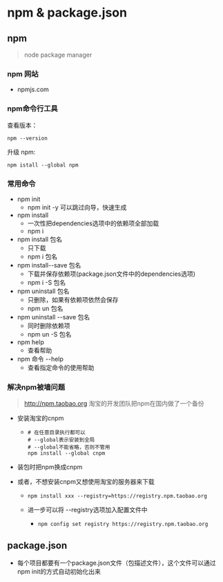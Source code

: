 # npm & package.json

## npm

> node package manager

### npm 网站

- npmjs.com

### npm命令行工具

查看版本：

```shell
npm --version
```

升级 npm:

```shell
npm istall --global npm
```

### 常用命令

- npm init
  - npm init -y 可以跳过向导，快速生成
- npm install
  - 一次性把dependencies选项中的依赖项全部加载
  - npm i
- npm install 包名
  - 只下载
  - npm i 包名
- npm install--save 包名
  - 下载并保存依赖项(package.json文件中的dependencies选项)
  - npm i -S 包名
- npm uninstall 包名
  - 只删除，如果有依赖项依然会保存
  - npm un 包名
- npm uninstall --save 包名
  - 同时删除依赖项
  - npm un -S 包名
- npm help 
  - 查看帮助
- npm 命令 --help
  - 查看指定命令的使用帮助

### 解决npm被墙问题

> http://npm.taobao.org 淘宝的开发团队把npm在国内做了一个备份

- 安装淘宝的cnpm

  - ```shell
    # 在任意目录执行都可以
    # --global表示安装到全局
    # --global不能省略，否则不管用
    npm install --global cnpm
    ```

- 装包时把npm换成cnpm

- 或者，不想安装cnpm又想使用淘宝的服务器来下载

  - ```shell
    npm install xxx --registry=https://registry.npm.taobao.org
    ```

  - 进一步可以将 --registry选项加入配置文件中

    - ```shell
      npm config set registry https://registry.npm.taobao.org
      ```

## package.json

- 每个项目都要有一个package.json文件（包描述文件），这个文件可以通过npm init的方式自动初始化出来